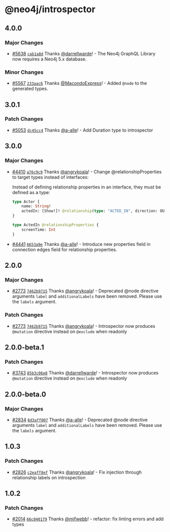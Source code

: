 # @neo4j/introspector

## 4.0.0

### Major Changes

-   [#5638](https://github.com/neo4j/graphql/pull/5638) [`cab1a8d`](https://github.com/neo4j/graphql/commit/cab1a8db4433f0390fa2508d80efa2c022e90e7a) Thanks [@darrellwarde](https://github.com/darrellwarde)! - The Neo4j GraphQL Library now requires a Neo4j 5.x database.

### Minor Changes

-   [#5567](https://github.com/neo4j/graphql/pull/5567) [`233aac6`](https://github.com/neo4j/graphql/commit/233aac676ccbe17da3e66cbc2a81dc250fe452c4) Thanks [@MacondoExpress](https://github.com/MacondoExpress)! - Added `@node` to the generated types.

## 3.0.1

### Patch Changes

-   [#5053](https://github.com/neo4j/graphql/pull/5053) [`dc45cc4`](https://github.com/neo4j/graphql/commit/dc45cc45b1fe6fbb44756e12519c1447673ebfdb) Thanks [@a-alle](https://github.com/a-alle)! - Add Duration type to introspector

## 3.0.0

### Major Changes

-   [#4410](https://github.com/neo4j/graphql/pull/4410) [`a76c9c9`](https://github.com/neo4j/graphql/commit/a76c9c96486d98514903c1d8cffaa17a53c6eb07) Thanks [@angrykoala](https://github.com/angrykoala)! - Change @relationshipProperties to target types instead of interfaces:

    Instead of defining relationship properties in an interface, they must be defined as a type:

    ```graphql
    type Actor {
        name: String!
        actedIn: [Show!]! @relationship(type: "ACTED_IN", direction: OUT, properties: "ActedIn")
    }

    type ActedIn @relationshipProperties {
        screenTime: Int
    }
    ```

-   [#4441](https://github.com/neo4j/graphql/pull/4441) [`6653a9e`](https://github.com/neo4j/graphql/commit/6653a9e7850101c75608d341a72ef48818addfcd) Thanks [@a-alle](https://github.com/a-alle)! - Introduce new properties field in connection edges field for relationship properties.

## 2.0.0

### Major Changes

-   [#2773](https://github.com/neo4j/graphql/pull/2773) [`7462b9715`](https://github.com/neo4j/graphql/commit/7462b97158bb7a202a77ec389270151e8d49cfb3) Thanks [@angrykoala](https://github.com/angrykoala)! - Deprecated @node directive arguments `label` and `additionalLabels` have been removed. Please use the `labels` argument.

### Patch Changes

-   [#2773](https://github.com/neo4j/graphql/pull/2773) [`7462b9715`](https://github.com/neo4j/graphql/commit/7462b97158bb7a202a77ec389270151e8d49cfb3) Thanks [@angrykoala](https://github.com/angrykoala)! - Introspector now produces `@mutation` directive instead on `@exclude` when readonly

## 2.0.0-beta.1

### Patch Changes

-   [#3743](https://github.com/neo4j/graphql/pull/3743) [`85b3c06e8`](https://github.com/neo4j/graphql/commit/85b3c06e800699f30daedc796286c37cd318746c) Thanks [@darrellwarde](https://github.com/darrellwarde)! - Introspector now produces `@mutation` directive instead on `@exclude` when readonly

## 2.0.0-beta.0

### Major Changes

-   [#2834](https://github.com/neo4j/graphql/pull/2834) [`8d3aff007`](https://github.com/neo4j/graphql/commit/8d3aff007c0d5428313cef23602e9a4ef5ef3792) Thanks [@a-alle](https://github.com/a-alle)! - Deprecated @node directive arguments `label` and `additionalLabels` have been removed. Please use the `labels` argument.

## 1.0.3

### Patch Changes

-   [#2826](https://github.com/neo4j/graphql/pull/2826) [`c2eaff8ef`](https://github.com/neo4j/graphql/commit/c2eaff8ef94b8cc6297be1435131967ea8a71115) Thanks [@angrykoala](https://github.com/angrykoala)! - Fix injection through relationship labels on introspection

## 1.0.2

### Patch Changes

-   [#2014](https://github.com/neo4j/graphql/pull/2014) [`66c040179`](https://github.com/neo4j/graphql/commit/66c0401791e9fc0182a2e5c271bff11bd05f5fef) Thanks [@mjfwebb](https://github.com/mjfwebb)! - refactor: fix linting errors and add types
